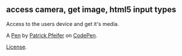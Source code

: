 access camera, get image, html5 input types
-------------------------------------------
Access to the users device and get it's media.

A [Pen](https://codepen.io/PFiver/pen/eYpNvjB) by [Patrick Pfeifer](https://codepen.io/PFiver) on [CodePen](https://codepen.io).

[License](https://codepen.io/PFiver/pen/eYpNvjB/license).